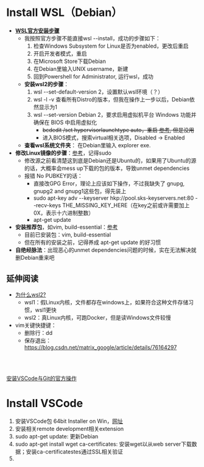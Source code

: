 # Install WSL（Debian）

- **[WSL官方安装步骤](https://docs.microsoft.com/en-us/windows/wsl/install)**
  - 我按照官方步骤不能直接wsl --install，成功的步骤如下：
    1. 检查Windows Subsystem for Linux是否为enabled，更改后重启
    2. 开启开发者模式，重启
    3. 在Microsoft Store下载Debian
    4. 在Debian里输入UNIX username，新建
    5. 回到Powershell for Administrator, 运行wsl，成功
  - **安装wsl2的步骤**：
    1. wsl --set-default-version 2，设置默认wsl环境（？）
    2. wsl -l -v 查看所有Distro的版本，但我在操作上一步以后，Debian依然显示为1
    3. wsl --set-version Debian 2，要求启用虚拟机平台 Windows 功能并确保在 BIOS 中启用虚拟化
        - ~~bcdedit /set hypervisorlaunchtype auto，重启 [参考](https://www.jianshu.com/p/12040389e0e2), 但是没用~~
        - 进入BIOS模式，搜索virtual相关选项，Disabled -> Enabled
  - **查看wsl系统文件夹**： 在Debian里输入 explorer exe.
- **修改Linux镜像的步骤**：[参考](https://blog.csdn.net/qq_38238114/article/details/104584376)，记得sudo
  - 修改源之前看清楚这到底是Debian还是Ubuntu的，如果用了Ubuntu的源的话，大概率会mess up下载的包的版本，导致unmet dependencies
  - 报错 No PUBKEY的话：
    - 直接改GPG Error，理论上应该如下操作，不过我缺失了 gnupg, gnupg2 and gnupg1这些包，得先装上
    - sudo apt-key adv --keyserver hkp://pool.sks-keyservers.net:80 --recv-keys THE_MISSING_KEY_HERE（在key之前或许需要加上0X，表示十六进制整数）
    - apt-get update
- **安装推荐包**，如vim, build-essential：[参考](https://sysin.org/blog/debian-11-install/#17-%E5%AE%89%E8%A3%85%E5%BF%85%E5%A4%87%E5%B7%A5%E5%85%B7)
  - 目前已安装包：vim, build-essential
  - 但在所有的安装之前，记得养成 apt-get update 的好习惯
- **自绝经脉法**：出现恶心的unmet dependencies问题的时候，实在无法解决就删Debian重来吧


## 延伸阅读
- [为什么wsl2?](https://docs.microsoft.com/en-us/windows/wsl/compare-versions)
  - wsl1：假Linux内核，文件都存在windows上，如果符合这种文件存储习惯，wsl1更快
  - wsl2：真Linux内核，可跑Docker，但是读Windows文件较慢
- vim关键快捷键：
  - 删除行：dd
  - 保存退出：https://blog.csdn.net/matrix_google/article/details/76164297

</br>
</br>

[安装VSCode与Git的官方操作](https://docs.microsoft.com/en-us/windows/wsl/tutorials/wsl-vscode)

# Install VSCode
1. 安装VSCode包 64bit Installer on Win，[网址](https://code.visualstudio.com/download#)
2. 安装相关remote development相关extension
3. sudo apt-get update: 更新Debian
4. sudo apt-get install wget ca-certificates: 安装wget以从web server下载数据；安装ca-certificatestes通过SSL相关验证
5. 

